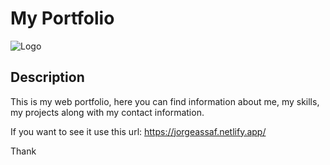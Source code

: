 # My Portfolio

![Logo](https://i.postimg.cc/hGCGk1L1/Demo.png)

## Description

This is my web portfolio, here you can find information about me, my skills, my projects along with my contact information.

If you want to see it use this url: https://jorgeassaf.netlify.app/

Thank
